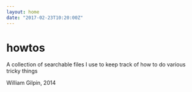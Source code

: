 ```yaml
---
layout: home
date: "2017-02-23T10:20:00Z"
---
```



# howtos

A collection of searchable files I use to keep track of how to do various tricky things

William Gilpin, 2014

